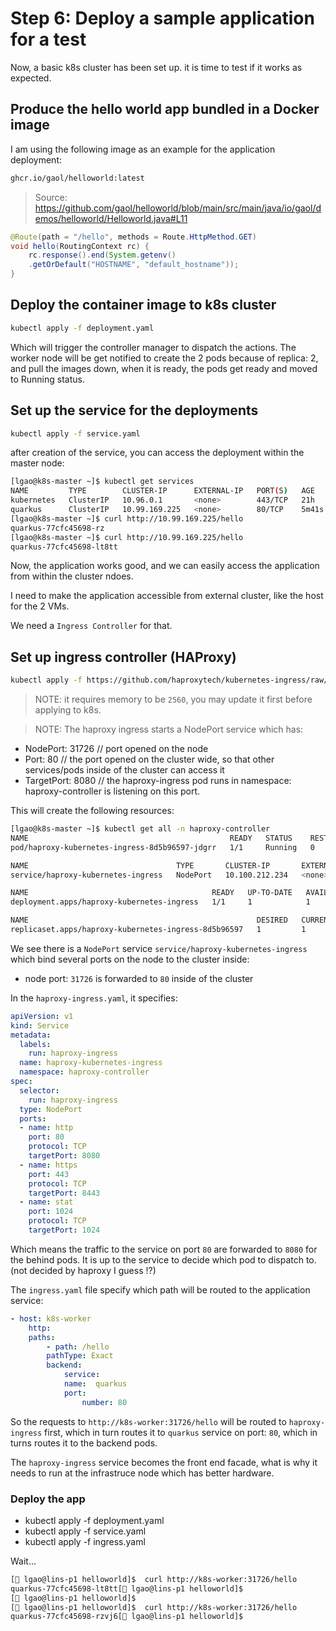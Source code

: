 # Step 6: Deploy a sample application for a test

Now, a basic k8s cluster has been set up. it is time to test if it works as expected.

## Produce the hello world app bundled in a Docker image

I am using the following image as an example for the application deployment:
```bash
ghcr.io/gaol/helloworld:latest
```

> Source: https://github.com/gaol/helloworld/blob/main/src/main/java/io/gaol/demos/helloworld/Helloworld.java#L11

```java
@Route(path = "/hello", methods = Route.HttpMethod.GET)
void hello(RoutingContext rc) {
    rc.response().end(System.getenv()
    .getOrDefault("HOSTNAME", "default_hostname"));
}
```

## Deploy the container image to k8s cluster

```bash
kubectl apply -f deployment.yaml
```

Which will trigger the controller manager to dispatch the actions.
The worker node will be get notified to create the 2 pods because of replica: 2, and pull the images down, when it is ready, the pods get ready and moved to Running status.

## Set up the service for the deployments

```bash
kubectl apply -f service.yaml
```

after creation of the service, you can access the deployment within the master node:

```bash
[lgao@k8s-master ~]$ kubectl get services
NAME         TYPE        CLUSTER-IP      EXTERNAL-IP   PORT(S)   AGE
kubernetes   ClusterIP   10.96.0.1       <none>        443/TCP   21h
quarkus      ClusterIP   10.99.169.225   <none>        80/TCP    5m41s
[lgao@k8s-master ~]$ curl http://10.99.169.225/hello
quarkus-77cfc45698-rz
[lgao@k8s-master ~]$ curl http://10.99.169.225/hello
quarkus-77cfc45698-lt8tt
```

Now, the application works good, and we can easily access the application from within the cluster ndoes.

I need to make the application accessible from external cluster, like the host for the 2 VMs.

We need a `Ingress Controller` for that.

## Set up ingress controller (HAProxy)

```bash
kubectl apply -f https://github.com/haproxytech/kubernetes-ingress/raw/refs/tags/v3.1.4/deploy/haproxy-ingress.yaml
```

> NOTE: it requires memory to be `2560`, you may update it first before applying to k8s.

> NOTE: The haproxy ingress starts a NodePort service which has:

* NodePort: 31726 // port opened on the node
* Port:  80  // the port opened on the cluster wide, so that other services/pods inside of the cluster can access it
* TargetPort: 8080   // the haproxy-ingress pod runs in namespace: haproxy-controller is listening on this port.

This will create the following resources:

```bash
[lgao@k8s-master ~]$ kubectl get all -n haproxy-controller
NAME                                             READY   STATUS    RESTARTS   AGE
pod/haproxy-kubernetes-ingress-8d5b96597-jdgrr   1/1     Running   0          55m

NAME                                 TYPE       CLUSTER-IP       EXTERNAL-IP   PORT(S)                                     AGE
service/haproxy-kubernetes-ingress   NodePort   10.100.212.234   <none>        80:31726/TCP,443:30325/TCP,1024:31335/TCP   55m

NAME                                         READY   UP-TO-DATE   AVAILABLE   AGE
deployment.apps/haproxy-kubernetes-ingress   1/1     1            1           55m

NAME                                                   DESIRED   CURRENT   READY   AGE
replicaset.apps/haproxy-kubernetes-ingress-8d5b96597   1         1         1       55m
```

We see there is a `NodePort` service `service/haproxy-kubernetes-ingress` which bind several ports on the node to the cluster inside:

* node port: `31726` is forwarded to `80` inside of the cluster

In the `haproxy-ingress.yaml`, it specifies:

```yaml
apiVersion: v1
kind: Service
metadata:
  labels:
    run: haproxy-ingress
  name: haproxy-kubernetes-ingress
  namespace: haproxy-controller
spec:
  selector:
    run: haproxy-ingress
  type: NodePort
  ports:
  - name: http
    port: 80
    protocol: TCP
    targetPort: 8080
  - name: https
    port: 443
    protocol: TCP
    targetPort: 8443
  - name: stat
    port: 1024
    protocol: TCP
    targetPort: 1024
```
Which means the traffic to the service on port `80` are forwarded to `8080` for the behind pods.
It is up to the service to decide which pod to dispatch to. (not decided by haproxy I guess !?)

The `ingress.yaml` file specify which path will be routed to the application service:

```yaml
- host: k8s-worker
    http:
    paths:
        - path: /hello
        pathType: Exact
        backend:
            service:
            name:  quarkus
            port:
                number: 80
```
So the requests to `http://k8s-worker:31726/hello` will be routed to `haproxy-ingress` first, which in turn routes it to `quarkus` service on port: `80`, which in turns routes it to the backend pods.

The `haproxy-ingress` service becomes the front end facade, what is why it needs to run at the infrastruce node which has better hardware.

### Deploy the app

* kubectl apply -f deployment.yaml
* kubectl apply -f service.yaml
* kubectl apply -f ingress.yaml

Wait...

```bash
[🎩 lgao@lins-p1 helloworld]$  curl http://k8s-worker:31726/hello
quarkus-77cfc45698-lt8tt[🎩 lgao@lins-p1 helloworld]$ 
[🎩 lgao@lins-p1 helloworld]$ 
[🎩 lgao@lins-p1 helloworld]$  curl http://k8s-worker:31726/hello
quarkus-77cfc45698-rzvj6[🎩 lgao@lins-p1 helloworld]$ 
```